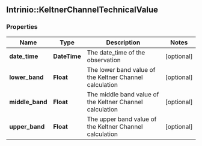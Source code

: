 ## Intrinio::KeltnerChannelTechnicalValue

### Properties
Name | Type | Description | Notes
------------ | ------------- | ------------- | -------------
**date_time** | **DateTime** | The date_time of the observation | [optional] 
**lower_band** | **Float** | The lower band value of the Keltner Channel calculation | [optional] 
**middle_band** | **Float** | The middle band value of the Keltner Channel calculation | [optional] 
**upper_band** | **Float** | The upper band value of the Keltner Channel calculation | [optional] 


